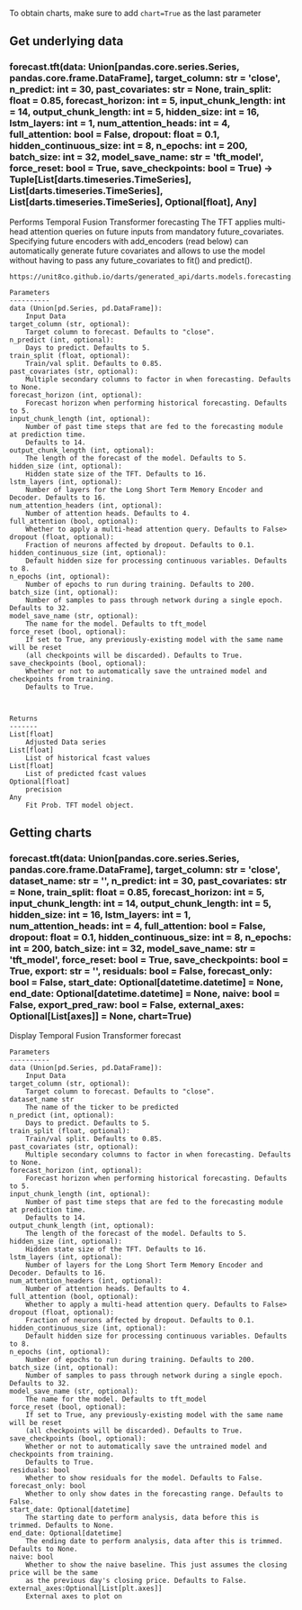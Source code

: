 To obtain charts, make sure to add `chart=True` as the last parameter

## Get underlying data 
### forecast.tft(data: Union[pandas.core.series.Series, pandas.core.frame.DataFrame], target_column: str = 'close', n_predict: int = 30, past_covariates: str = None, train_split: float = 0.85, forecast_horizon: int = 5, input_chunk_length: int = 14, output_chunk_length: int = 5, hidden_size: int = 16, lstm_layers: int = 1, num_attention_heads: int = 4, full_attention: bool = False, dropout: float = 0.1, hidden_continuous_size: int = 8, n_epochs: int = 200, batch_size: int = 32, model_save_name: str = 'tft_model', force_reset: bool = True, save_checkpoints: bool = True) -> Tuple[List[darts.timeseries.TimeSeries], List[darts.timeseries.TimeSeries], List[darts.timeseries.TimeSeries], Optional[float], Any]

Performs Temporal Fusion Transformer forecasting
    The TFT applies multi-head attention queries on future inputs from mandatory future_covariates.
    Specifying future encoders with add_encoders (read below) can automatically generate future
    covariates and allows to use the model without having to pass any future_covariates to fit()
    and predict().

    https://unit8co.github.io/darts/generated_api/darts.models.forecasting.tft_model.html

    Parameters
    ----------
    data (Union[pd.Series, pd.DataFrame]):
        Input Data
    target_column (str, optional):
        Target column to forecast. Defaults to "close".
    n_predict (int, optional):
        Days to predict. Defaults to 5.
    train_split (float, optional):
        Train/val split. Defaults to 0.85.
    past_covariates (str, optional):
        Multiple secondary columns to factor in when forecasting. Defaults to None.
    forecast_horizon (int, optional):
        Forecast horizon when performing historical forecasting. Defaults to 5.
    input_chunk_length (int, optional):
        Number of past time steps that are fed to the forecasting module at prediction time.
        Defaults to 14.
    output_chunk_length (int, optional):
        The length of the forecast of the model. Defaults to 5.
    hidden_size (int, optional):
        Hidden state size of the TFT. Defaults to 16.
    lstm_layers (int, optional):
        Number of layers for the Long Short Term Memory Encoder and Decoder. Defaults to 16.
    num_attention_headers (int, optional):
        Number of attention heads. Defaults to 4.
    full_attention (bool, optional):
        Whether to apply a multi-head attention query. Defaults to False>
    dropout (float, optional):
        Fraction of neurons affected by dropout. Defaults to 0.1.
    hidden_continuous_size (int, optional):
        Default hidden size for processing continuous variables. Defaults to 8.
    n_epochs (int, optional):
        Number of epochs to run during training. Defaults to 200.
    batch_size (int, optional):
        Number of samples to pass through network during a single epoch. Defaults to 32.
    model_save_name (str, optional):
        The name for the model. Defaults to tft_model
    force_reset (bool, optional):
        If set to True, any previously-existing model with the same name will be reset
        (all checkpoints will be discarded). Defaults to True.
    save_checkpoints (bool, optional):
        Whether or not to automatically save the untrained model and checkpoints from training.
        Defaults to True.



    Returns
    -------
    List[float]
        Adjusted Data series
    List[float]
        List of historical fcast values
    List[float]
        List of predicted fcast values
    Optional[float]
        precision
    Any
        Fit Prob. TFT model object.

## Getting charts 
### forecast.tft(data: Union[pandas.core.series.Series, pandas.core.frame.DataFrame], target_column: str = 'close', dataset_name: str = '', n_predict: int = 30, past_covariates: str = None, train_split: float = 0.85, forecast_horizon: int = 5, input_chunk_length: int = 14, output_chunk_length: int = 5, hidden_size: int = 16, lstm_layers: int = 1, num_attention_heads: int = 4, full_attention: bool = False, dropout: float = 0.1, hidden_continuous_size: int = 8, n_epochs: int = 200, batch_size: int = 32, model_save_name: str = 'tft_model', force_reset: bool = True, save_checkpoints: bool = True, export: str = '', residuals: bool = False, forecast_only: bool = False, start_date: Optional[datetime.datetime] = None, end_date: Optional[datetime.datetime] = None, naive: bool = False, export_pred_raw: bool = False, external_axes: Optional[List[axes]] = None, chart=True)

Display Temporal Fusion Transformer forecast

    Parameters
    ----------
    data (Union[pd.Series, pd.DataFrame]):
        Input Data
    target_column (str, optional):
        Target column to forecast. Defaults to "close".
    dataset_name str
        The name of the ticker to be predicted
    n_predict (int, optional):
        Days to predict. Defaults to 5.
    train_split (float, optional):
        Train/val split. Defaults to 0.85.
    past_covariates (str, optional):
        Multiple secondary columns to factor in when forecasting. Defaults to None.
    forecast_horizon (int, optional):
        Forecast horizon when performing historical forecasting. Defaults to 5.
    input_chunk_length (int, optional):
        Number of past time steps that are fed to the forecasting module at prediction time.
        Defaults to 14.
    output_chunk_length (int, optional):
        The length of the forecast of the model. Defaults to 5.
    hidden_size (int, optional):
        Hidden state size of the TFT. Defaults to 16.
    lstm_layers (int, optional):
        Number of layers for the Long Short Term Memory Encoder and Decoder. Defaults to 16.
    num_attention_headers (int, optional):
        Number of attention heads. Defaults to 4.
    full_attention (bool, optional):
        Whether to apply a multi-head attention query. Defaults to False>
    dropout (float, optional):
        Fraction of neurons affected by dropout. Defaults to 0.1.
    hidden_continuous_size (int, optional):
        Default hidden size for processing continuous variables. Defaults to 8.
    n_epochs (int, optional):
        Number of epochs to run during training. Defaults to 200.
    batch_size (int, optional):
        Number of samples to pass through network during a single epoch. Defaults to 32.
    model_save_name (str, optional):
        The name for the model. Defaults to tft_model
    force_reset (bool, optional):
        If set to True, any previously-existing model with the same name will be reset
        (all checkpoints will be discarded). Defaults to True.
    save_checkpoints (bool, optional):
        Whether or not to automatically save the untrained model and checkpoints from training.
        Defaults to True.
    residuals: bool
        Whether to show residuals for the model. Defaults to False.
    forecast_only: bool
        Whether to only show dates in the forecasting range. Defaults to False.
    start_date: Optional[datetime]
        The starting date to perform analysis, data before this is trimmed. Defaults to None.
    end_date: Optional[datetime]
        The ending date to perform analysis, data after this is trimmed. Defaults to None.
    naive: bool
        Whether to show the naive baseline. This just assumes the closing price will be the same
        as the previous day's closing price. Defaults to False.
    external_axes:Optional[List[plt.axes]]
        External axes to plot on
